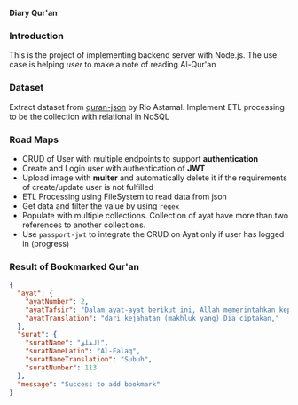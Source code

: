 **Diary Qur'an**

### Introduction
This is the project of implementing backend server with Node.js. The use case is helping *user* to make a note of reading Al-Qur'an

### Dataset
Extract dataset from [quran-json](https://github.com/rioastamal/quran-json) by Rio Astamal. Implement ETL processing to be the collection with relational in NoSQL

### Road Maps
* CRUD of User with multiple endpoints to support **authentication**
* Create and Login user with authentication of **JWT**
* Upload image with **multer** and automatically delete it if the requirements of create/update user is not fulfilled
* ETL Processing using FileSystem to read data from json
* Get data and filter the value by using `regex`
* Populate with multiple collections. Collection of ayat have more than two references to another collections.
* Use `passport-jwt` to integrate the CRUD on Ayat only if user has logged in (progress)

### Result of Bookmarked Qur'an
```json
{
  "ayat": {
    "ayatNumber": 2,
    "ayatTafsir": "Dalam ayat-ayat berikut ini, Allah memerintahkan kepada Nabi Muhammad dan seluruh kaum Muslimin supaya selalu berlindung kepada Tuhan Pencipta semua makhluk agar terpelihara dari segala macam kejahatan atau akibat kejahatan yang ditimbulkan oleh makhluk-makhluk yang telah diciptakan-Nya.",
    "ayatTranslation": "dari kejahatan (makhluk yang) Dia ciptakan,"
  },
  "surat": {
    "suratName": "الفلق",
    "suratNameLatin": "Al-Falaq",
    "suratNameTranslation": "Subuh",
    "suratNumber": 113
  },
  "message": "Success to add bookmark"
}
```
